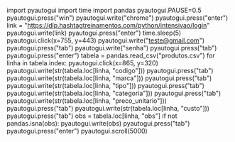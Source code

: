 import pyautogui
import time
import pandas
pyautogui.PAUSE=0.5
pyautogui.press("win")
pyautogui.write("chrome")
pyautogui.press("enter")
link = "https://dlp.hashtagtreinamentos.com/python/intensivao/login"
pyautogui.write(link)
pyautogui.press("enter")
time.sleep(5)
pyautogui.click(x=755, y=443)
pyautogui.write("teste@gmail.com")
pyautogui.press("tab")
pyautogui.write("senha")
pyautogui.press("tab")
pyautogui.press("enter")
tabela = pandas.read_csv("produtos.csv")
for linha in tabela.index:
    pyautogui.click(x=865, y=320)
    pyautogui.write(str(tabela.loc[linha, "codigo"]))
    pyautogui.press("tab")
    pyautogui.write(str(tabela.loc[linha, "marca"]))
    pyautogui.press("tab")
    pyautogui.write(str(tabela.loc[linha, "tipo"]))
    pyautogui.press("tab")
    pyautogui.write(str(tabela.loc[linha, "categoria"]))
    pyautogui.press("tab")
    pyautogui.write(str(tabela.loc[linha, "preco_unitario"]))
    pyautogui.press("tab")
    pyautogui.write(str(tabela.loc[linha, "custo"]))
    pyautogui.press("tab")
    obs = tabela.loc[linha, "obs"]
    if not pandas.isna(obs):
        pyautogui.write(obs)
    pyautogui.press("tab")
    pyautogui.press("enter")
    pyautogui.scroll(5000) 
